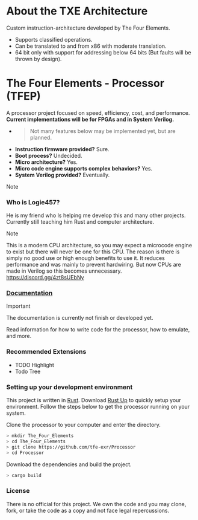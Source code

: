 # About the TXE Architecture
Custom instruction-architecture developed by The Four Elements. 
- Supports classified operations.
- Can be translated to and from x86 with moderate translation.
- 64 bit only with support for addressing below 64 bits (But faults will be thrown by design).

# The Four Elements - Processor (TFEP)
A processor project focused on speed, efficiency, cost, and performance. **Current implementations will be for FPGAs and in System Verilog.**

- > Not many features below may be implemented yet, but are planned. 
- **Instruction firmware provided?** Sure.
- **Boot process?** Undecided.
- **Micro architecture?** Yes.
- **Micro code engine supports complex behaviors?** Yes.
- **System Verilog provided?** Eventually.

> [!NOTE]
> ### Who is Logie457?
> He is my friend who Is helping me develop this and many other projects. Currently still teaching him Rust and computer architecture.

> [!NOTE]
> This is a modern CPU architecture, so you may expect a microcode engine to exist but there will never be one for this CPU. The reason is there is simply no good use or high enough benefits to use it. It reduces performance and was mainly to prevent hardwiring. But now CPUs are made in Verilog so this becomes unnecessary.
https://discord.gg/4zt8sUEbNy

### [Documentation](./docs.md)
> [!IMPORTANT] 
> The documentation is currently not finish or developed yet.

Read information for how to write code for the processor, how to emulate, and more. 

### Recommended Extensions
- TODO Highlight
- Todo Tree

### Setting up your development environment
<!-- TODO: Add OpenCL once it is used in the emulation core -->
This project is written in [Rust](https://www.rust-lang.org/). Download [Rust Up](https://rustup.rs/) to quickly setup your environment. Follow the steps below to get the processor running on your system.

Clone the processor to your computer and enter the directory.
```bash
> mkdir The_Four_Elements
> cd The_Four_Elements
> git clone https://github.com/tfe-exr/Processor
> cd Processor
```

Download the dependencies and build the project.
```bash
> cargo build
```

### License
There is no official for this project. We own the code and you may clone, fork, or take the code as a copy and not face legal repercussions.
